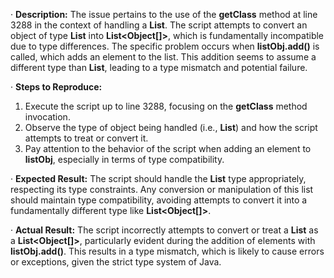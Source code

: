 ﻿·  **Description:** The issue pertains to the use of the **getClass** method at line 3288 in the context of handling a **List<String>**. The script attempts to convert an object of type **List<String>** into **List<Object[]>**, which is fundamentally incompatible due to type differences. The specific problem occurs when **listObj.add()** is called, which adds an element to the list. This addition seems to assume a different type than **List<String>**, leading to a type mismatch and potential failure.

·  **Steps to Reproduce:**

1. Execute the script up to line 3288, focusing on the **getClass** method invocation.
1. Observe the type of object being handled (i.e., **List<String>**) and how the script attempts to treat or convert it.
1. Pay attention to the behavior of the script when adding an element to **listObj**, especially in terms of type compatibility.

·  **Expected Result:** The script should handle the **List<String>** type appropriately, respecting its type constraints. Any conversion or manipulation of this list should maintain type compatibility, avoiding attempts to convert it into a fundamentally different type like **List<Object[]>**.

·  **Actual Result:** The script incorrectly attempts to convert or treat a **List<String>** as a **List<Object[]>**, particularly evident during the addition of elements with **listObj.add()**. This results in a type mismatch, which is likely to cause errors or exceptions, given the strict type system of Java.

